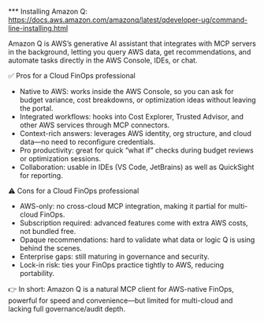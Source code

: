*** Installing Amazon Q: https://docs.aws.amazon.com/amazonq/latest/qdeveloper-ug/command-line-installing.html

Amazon Q is AWS’s generative AI assistant that integrates with MCP servers in the background, letting you query AWS data, get recommendations, and automate tasks directly in the AWS Console, IDEs, or chat.

✅ Pros for a Cloud FinOps professional
- Native to AWS: works inside the AWS Console, so you can ask for budget variance, cost breakdowns, or optimization ideas without leaving the portal.
- Integrated workflows: hooks into Cost Explorer, Trusted Advisor, and other AWS services through MCP connectors.
- Context-rich answers: leverages AWS identity, org structure, and cloud data—no need to reconfigure credentials.
- Pro productivity: great for quick “what if” checks during budget reviews or optimization sessions.
- Collaboration: usable in IDEs (VS Code, JetBrains) as well as QuickSight for reporting.

⚠️ Cons for a Cloud FinOps professional
- AWS-only: no cross-cloud MCP integration, making it partial for multi-cloud FinOps.
- Subscription required: advanced features come with extra AWS costs, not bundled free.
- Opaque recommendations: hard to validate what data or logic Q is using behind the scenes.
- Enterprise gaps: still maturing in governance and security.
- Lock-in risk: ties your FinOps practice tightly to AWS, reducing portability.

👉 In short: Amazon Q is a natural MCP client for AWS-native FinOps, powerful for speed and convenience—but limited for multi-cloud and lacking full governance/audit depth.
